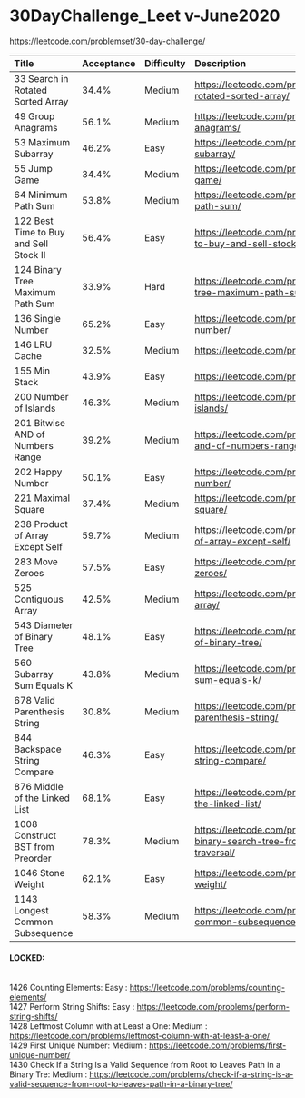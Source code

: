 # 30DayChallenge_Leet v-June2020
https://leetcode.com/problemset/30-day-challenge/

|           	 Title	                  |  Acceptance	|               Difficulty             |	Description |
| :---                                                |      :---      |                                 :--- | :--- |
| 33	Search in Rotated Sorted Array    	      |	34.4%	|                      Medium	   |https://leetcode.com/problems/search-in-rotated-sorted-array/|
| 49	Group Anagrams    		      |      56.1%	|                      Medium	   |https://leetcode.com/problems/group-anagrams/|
| 53	Maximum Subarray    		      |      46.2%	|                      Easy	   |https://leetcode.com/problems/maximum-subarray/|
| 55	Jump Game    		      |      34.4%	|	          Medium	   |https://leetcode.com/problems/jump-game/|
| 64	Minimum Path Sum                          |      53.8%	|	          Medium	   |https://leetcode.com/problems/minimum-path-sum/|
| 122	Best Time to Buy and Sell Stock II        |      56.4%	|                      Easy	   |https://leetcode.com/problems/best-time-to-buy-and-sell-stock-ii/|
| 124	Binary Tree Maximum Path Sum    	      |	33.9%	|	          Hard	   |https://leetcode.com/problems/binary-tree-maximum-path-sum/|
| 136	Single Number    		      |      65.2%	|	          Easy	   |https://leetcode.com/problems/single-number/|
| 146	LRU Cache    		      |      32.5%	|	          Medium	   |https://leetcode.com/problems/lru-cache/|
| 155	Min Stack    		      |      43.9%	|                      Easy	   |https://leetcode.com/problems/min-stack/|
| 200	Number of Islands    		      |      46.3%	|	          Medium	   |https://leetcode.com/problems/number-of-islands/|
| 201	Bitwise AND of Numbers Range    	      | 	39.2%	|	          Medium	   |https://leetcode.com/problems/bitwise-and-of-numbers-range/|
| 202	Happy Number    		      |  	50.1%	|	          Easy	   |https://leetcode.com/problems/happy-number/|
| 221	Maximal Square    		      |     37.4%	|	          Medium	   |https://leetcode.com/problems/maximal-square/|
| 238	Product of Array Except Self    	      |	59.7%	|	          Medium	   |   https://leetcode.com/problems/product-of-array-except-self/|
| 283	Move Zeroes    		      |	57.5%	|	          Easy	   |https://leetcode.com/problems/move-zeroes/|
| 525	Contiguous Array    		      |	42.5%	|	          Medium	   |https://leetcode.com/problems/contiguous-array/|
| 543	Diameter of Binary Tree    	      |	48.1%	|	          Easy	   |  https://leetcode.com/problems/diameter-of-binary-tree/ |
| 560	Subarray Sum Equals K    	      |	43.8%	|	          Medium	   |https://leetcode.com/problems/subarray-sum-equals-k/|
| 678	Valid Parenthesis String    	      |	30.8%	|	          Medium	   |https://leetcode.com/problems/valid-parenthesis-string/|
| 844	Backspace String Compare    	      |	46.3%	|	          Easy	   |https://leetcode.com/problems/backspace-string-compare/|
| 876	Middle of the Linked List    	      | 	68.1%	|	          Easy	   |https://leetcode.com/problems/middle-of-the-linked-list/|
| 1008	Construct BST from Preorder     	      |	78.3%	|                     Medium           |https://leetcode.com/problems/construct-binary-search-tree-from-preorder-traversal/|
| 1046	Stone Weight    		      |	62.1%	|	          Easy	   |https://leetcode.com/problems/last-stone-weight/|
| 1143	Longest Common Subsequence    	      |	58.3%	|	          Medium	   |https://leetcode.com/problems/longest-common-subsequence/|
             


#### LOCKED:
<br />       1426	Counting Elements: Easy	: https://leetcode.com/problems/counting-elements/
<br />       1427	Perform String Shifts: Easy :	https://leetcode.com/problems/perform-string-shifts/
<br />       1428	Leftmost Column with at Least a One: Medium :	https://leetcode.com/problems/leftmost-column-with-at-least-a-one/
<br />       1429	First Unique Number: Medium	: https://leetcode.com/problems/first-unique-number/
<br />       1430	Check If a String Is a Valid Sequence from Root to Leaves Path in a Binary Tre: Medium : https://leetcode.com/problems/check-if-a-string-is-a-valid-sequence-from-root-to-leaves-path-in-a-binary-tree/
